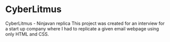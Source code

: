 # CyberLitmus
CyberLitmus - Ninjavan replica
This project was created for an interview for a start up company where I had to replicate a given email webpage using only HTML and CSS.
